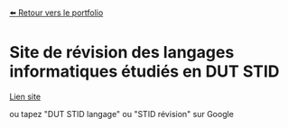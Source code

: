 [:arrow_left: Retour vers le portfolio](https://github.com/ThibaultLanthiez/Portfolio)

# Site de révision des langages informatiques étudiés en DUT STID

[Lien site](https://revisioninformatique.wixsite.com/stid)

ou tapez "DUT STID langage" ou "STID révision" sur Google
